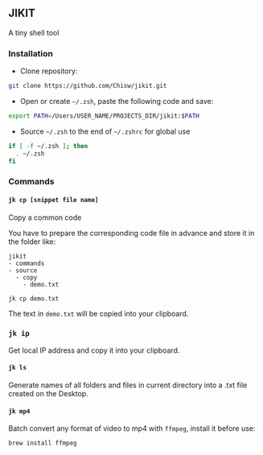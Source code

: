 ## JIKIT

A tiny shell tool

### Installation

- Clone repository:

```sh
git clone https://github.com/Chisw/jikit.git
```


- Open or create `~/.zsh`, paste the following code and save:

```sh
export PATH=/Users/USER_NAME/PROJECTS_DIR/jikit:$PATH
```

- Source `~/.zsh` to the end of `~/.zshrc` for global use

```sh
if [ -f ~/.zsh ]; then
  . ~/.zsh
fi
```

### Commands

#### `jk cp [snippet file name]`

Copy a common code

You have to prepare the corresponding code file in advance and store it in the folder like:

```
jikit
- commands
- source
  - copy
    - demo.txt
```

```sh
jk cp demo.txt
```

The text in `demo.txt` will be copied into your clipboard.

### `jk ip`

Get local IP address and copy it into your clipboard.

#### `jk ls`

Generate names of all folders and files in current directory into a .txt file created on the Desktop.

#### `jk mp4`

Batch convert any format of video to mp4 with `ffmpeg`, install it before use:

```sh
brew install ffmpeg
```